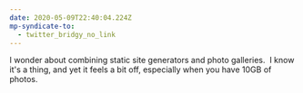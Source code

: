 ```yaml
---
date: 2020-05-09T22:40:04.224Z
mp-syndicate-to:
  - twitter_bridgy_no_link
---
```


I wonder about combining static site generators and photo galleries. &nbsp;I know it's a thing, and yet it feels a bit off, especially when you have 10GB of photos.
